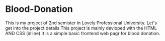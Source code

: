 # Blood-Donation

This is my project of 2nd semister in Lovely Professional University.
Let's get into the project details
This project is mainly devloped with the HTML AND CSS (inline)
It is a simple basic frontend web pagr for blood donation.
